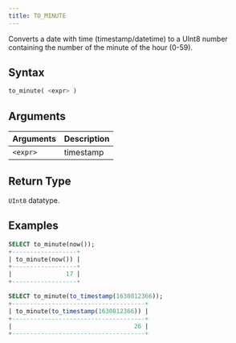 ```yaml
---
title: TO_MINUTE
---
```


Converts a date with time (timestamp/datetime) to a UInt8 number containing the number of the minute of the hour (0-59).

## Syntax

```sql
to_minute( <expr> )
```

## Arguments

| Arguments      | Description |
| -------------- | ----------- |
| `<expr>` | timestamp   |

## Return Type

 `UInt8` datatype.

## Examples

```sql
SELECT to_minute(now());
+------------------+
| to_minute(now()) |
+------------------+
|               17 |
+------------------+

SELECT to_minute(to_timestamp(1630812366));
+-------------------------------------+
| to_minute(to_timestamp(1630812366)) |
+-------------------------------------+
|                                  26 |
+-------------------------------------+
```
